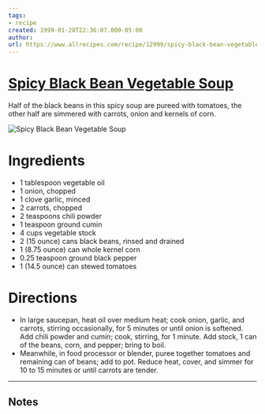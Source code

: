 ```yaml
---
tags: 
- recipe 
created: 1999-01-28T22:36:07.000-05:00
author: 
url: https://www.allrecipes.com/recipe/12999/spicy-black-bean-vegetable-soup/ 
---
```


# [Spicy Black Bean Vegetable Soup](https://www.allrecipes.com/recipe/12999/spicy-black-bean-vegetable-soup/)

Half of the black beans in this spicy soup are pureed with tomatoes, the other half are simmered with carrots, onion and kernels of corn.

![Spicy Black Bean Vegetable Soup](https://www.allrecipes.com/thmb/0mK6NcUjFCQDTzd2PmKXOXH7sqs=/1500x0/filters:no_upscale():max_bytes(150000):strip_icc()/1046805-beb1f49eab1847eb800eb31cf6a2d962.jpg)

# Ingredients

- 1 tablespoon vegetable oil
- 1 onion, chopped
- 1 clove garlic, minced
- 2 carrots, chopped
- 2 teaspoons chili powder
- 1 teaspoon ground cumin
- 4 cups vegetable stock
- 2 (15 ounce) cans black beans, rinsed and drained
- 1 (8.75 ounce) can whole kernel corn
- 0.25 teaspoon ground black pepper
- 1 (14.5 ounce) can stewed tomatoes

# Directions

- In large saucepan, heat oil over medium heat; cook onion, garlic, and carrots, stirring occasionally, for 5 minutes or until onion is softened. Add chili powder and cumin; cook, stirring, for 1 minute. Add stock, 1 can of the beans, corn, and pepper; bring to boil.
- Meanwhile, in food processor or blender, puree together tomatoes and remaining can of beans; add to pot. Reduce heat, cover, and simmer for 10 to 15 minutes or until carrots are tender.

-----

## Notes
